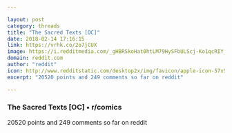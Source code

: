 ```yaml
---

layout: post
category: threads
title: "The Sacred Texts [OC]"
date: 2018-02-14 17:16:15
link: https://vrhk.co/2o7jCUX
image: https://i.redditmedia.com/_gHBRSkoHat0htLM79HySFbULScj-Ko1qcRIY_fQqLM.png?w=320&s=afa23ea68aa788c6facf514775cab32f
domain: reddit.com
author: "reddit"
icon: http://www.redditstatic.com/desktop2x/img/favicon/apple-icon-57x57.png
excerpt: "20520 points and 249 comments so far on reddit"

---
```


### The Sacred Texts [OC] • r/comics

20520 points and 249 comments so far on reddit